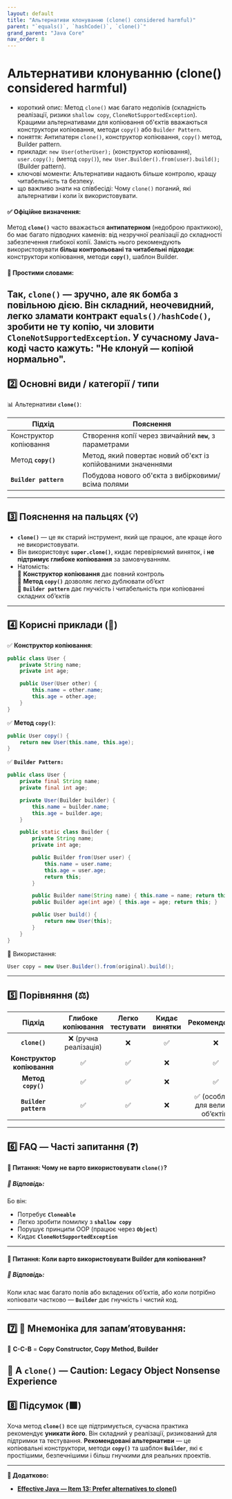 ```yaml
---
layout: default
title: "Альтернативи клонуванню (clone() considered harmful)"
parent: "`equals()`, `hashCode()`, `clone()`"
grand_parent: "Java Core"
nav_order: 8
---
```


# Альтернативи клонуванню (clone() considered harmful)

*   короткий опис: Метод `clone()` має багато недоліків (складність реалізації, ризики `shallow copy`, `CloneNotSupportedException`). Кращими альтернативами для копіювання об'єктів вважаються конструктори копіювання, методи `copy()` або `Builder Pattern`.
*   поняття: Антипатерн `clone()`, конструктор копіювання, `copy()` метод, Builder pattern.
*   приклади: `new User(otherUser);` (конструктор копіювання), `user.copy();` (метод `copy()`), `new User.Builder().from(user).build();` (Builder pattern).
*   ключові моменти: Альтернативи надають більше контролю, кращу читабельність та безпеку.
*   що важливо знати на співбесіді: Чому `clone()` поганий, які альтернативи і коли їх використовувати.
#### **✅ Офіційне визначення:**

Метод **`clone()`** часто вважається **антипатерном** (недоброю практикою), бо має багато підводних каменів: від незручної реалізації до складності забезпечення глибокої копії. Замість нього рекомендують використовувати **більш контрольовані та читабельні підходи**: конструктори копіювання, методи **`copy()`**, шаблон Builder.

#### **🧠 Простими словами:**

Так, **`clone()`** — зручно, але як бомба з повільною дією. Він складний, неочевидний, легко зламати контракт **`equals()/hashCode()`**, зробити не ту копію, чи зловити **`CloneNotSupportedException`**. У сучасному Java-коді часто кажуть: **"Не клонуй — копіюй нормально"**.
---

## **2️⃣ Основні види / категорії / типи**

📊 Альтернативи **`clone()`**:

| Підхід | Пояснення |
| ----- | ----- |
| Конструктор копіювання | Створення копії через звичайний **`new`**, з параметрами |
| Метод **`copy()`** | Метод, який повертає новий об'єкт із копійованими значеннями |
| **`Builder pattern`** | Побудова нового об'єкта з вибірковими/всіма полями |

---

## **3️⃣ Пояснення на пальцях (💡)**

* **`clone()`** — це як старий інструмент, який ще працює, але краще його не використовувати.
* Він використовує **`super.clone()`**, кидає перевіряємий виняток, і **не підтримує глибоке копіювання** за замовчуванням.
* Натомість:  
  🔹 **Конструктор копіювання** дає повний контроль  
  🔹 **Метод `copy()`** дозволяє легко дублювати об’єкт  
  🔹 **`Builder pattern`** дає гнучкість і читабельність при копіюванні складних об’єктів

---

## **4️⃣ Корисні приклади (🧪)**

✅ **Конструктор копіювання**:

```java
public class User {
    private String name;
    private int age;

    public User(User other) {
        this.name = other.name;
        this.age = other.age;
    }
}
```
✅ **Метод `copy()`**:

```java
public User copy() {
    return new User(this.name, this.age);
}
```
✅ **`Builder Pattern:`**


```java
public class User {
    private final String name;
    private final int age;

    private User(Builder builder) {
        this.name = builder.name;
        this.age = builder.age;
    }

    public static class Builder {
        private String name;
        private int age;

        public Builder from(User user) {
            this.name = user.name;
            this.age = user.age;
            return this;
        }

        public Builder name(String name) { this.name = name; return this; }
        public Builder age(int age) { this.age = age; return this; }

        public User build() {
            return new User(this);
        }
    }
}
```
🧪 Використання:

```java
User copy = new User.Builder().from(original).build();
```
---

## **5️⃣ Порівняння (⚖️)**

| Підхід | Глибоке копіювання | Легко тестувати | Кидає винятки | Рекомендовано |
| :---: | :---: | :---: | :---: | :---: |
| **`clone()`** | ❌ (ручна реалізація) | ❌ | ✅ | ❌ |
| **Конструктор копіювання** | ✅ | ✅ | ❌ | ✅ |
| **Метод** **`copy()`** | ✅ | ✅ | ❌ | ✅ |
| **`Builder pattern`** | ✅ | ✅ | ❌ | ✅ (особливо для великих об’єктів) |

---

## **6️⃣ FAQ — Часті запитання (❓)**

#### **🔹 Питання: Чому не варто використовувати `clone()`?**

##### **💬 Відповідь:**

Бо він:

* Потребує **`Cloneable`**
* Легко зробити помилку з **`shallow copy`**
* Порушує принципи OOP (працює через **`Object`**)
* Кидає **`CloneNotSupportedException`**

---

#### **🔹 Питання: Коли варто використовувати Builder для копіювання?**

##### **💬 Відповідь:**

Коли клас має багато полів або вкладених об’єктів, або коли потрібно копіювати частково — **`Builder`** дає гнучкість і чистий код.

---

## **7️⃣ 🧠 Мнемоніка для запам’ятовування:**

🔁 **C-C-B** \= **Copy Constructor, Copy Method, Builder**

📛 А **`clone()`** — **Caution: Legacy Object Nonsense Experience**
---

## **8️⃣ Підсумок (🟩)**

Хоча метод **`clone()`** все ще підтримується, сучасна практика рекомендує **уникати його**. Він складний у реалізації, ризикований для підтримки та тестування. **Рекомендовані альтернативи** — це копіювальні конструктори, методи **`copy()`** та шаблон **`Builder`**, які є простішими, безпечнішими і більш гнучкими для реальних проектів.

---

**🔗 Додатково:**

* [**Effective Java — Item 13: Prefer alternatives to clone()**](https://stackoverflow.com/questions/31885/why-is-the-clone-method-evil)